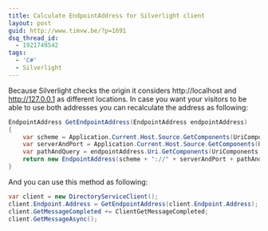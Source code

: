 ```yaml
---
title: Calculate EndpointAddress for Silverlight client
layout: post
guid: http://www.timvw.be/?p=1691
dsq_thread_id:
  - 1921749542
tags:
  - 'C#'
  - Silverlight
---
```

Because Silverlight checks the origin it considers http://localhost and http://127.0.0.1 as different locations. In case you want your visitors to be able to use both addresses you can recalculate the address as following:

```csharp
EndpointAddress GetEndpointAddress(EndpointAddress endpointAddress)
{
	var scheme = Application.Current.Host.Source.GetComponents(UriComponents.Scheme, UriFormat.Unescaped);
	var serverAndPort = Application.Current.Host.Source.GetComponents(UriComponents.HostAndPort, UriFormat.Unescaped);
	var pathAndQuery = endpointAddress.Uri.GetComponents(UriComponents.PathAndQuery, UriFormat.Unescaped);
	return new EndpointAddress(scheme + "://" + serverAndPort + pathAndQuery);
}
```

And you can use this method as following:

```csharp
var client = new DirectoryServiceClient();
client.Endpoint.Address = GetEndpointAddress(client.Endpoint.Address);
client.GetMessageCompleted += ClientGetMessageCompleted;
client.GetMessageAsync();
```
